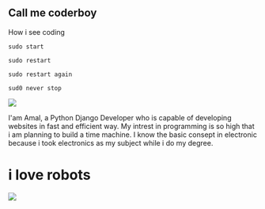 

<body>
    <div>
        <h2 >Call me coderboy</h2>
    </div>
</body>

How i see coding
````
sudo start
````
````
sudo restart
````
````
sudo restart again
````
````
sud0 never stop
````

<img src="https://www.gif-maniac.com/gifs/31/31241.gif">


I'am Amal, a Python Django Developer who is capable of developing websites in fast and efficient way. 
My intrest in programming is so high that i am planning to build a time machine.
I know the basic consept in electronic because i took electronics as my subject while i do my degree.


<h1>i love robots</h1>
<img src="https://orig00.deviantart.net/e429/f/2015/271/3/a/ghosttrap_fnar_by_xgoldrobo-d9b7r86.png" >
